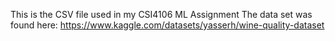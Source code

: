 This is the CSV file used in my CSI4106 ML Assignment
The data set was found here: https://www.kaggle.com/datasets/yasserh/wine-quality-dataset
